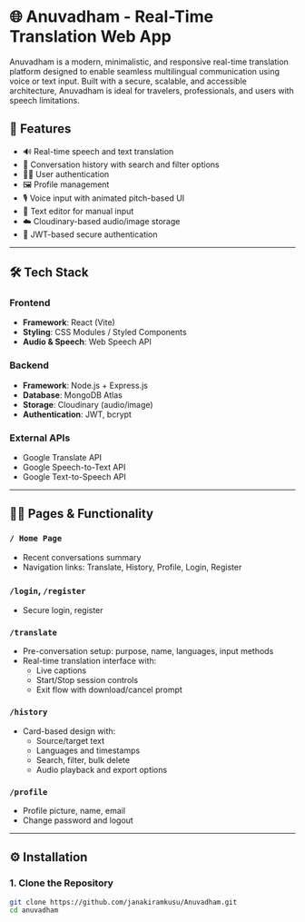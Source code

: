 # 🌐 Anuvadham - Real-Time Translation Web App

Anuvadham is a modern, minimalistic, and responsive real-time translation platform designed to enable seamless multilingual communication using voice or text input. Built with a secure, scalable, and accessible architecture, Anuvadham is ideal for travelers, professionals, and users with speech limitations.

## 🚀 Features

- 🔊 Real-time speech and text translation
- 📂 Conversation history with search and filter options
- 🧑‍💼 User authentication 
- 🖼️ Profile management 
- 🎙️ Voice input with animated pitch-based UI
- 📝 Text editor for manual input
- ☁️ Cloudinary-based audio/image storage
- 🔐 JWT-based secure authentication

---

## 🛠️ Tech Stack

### Frontend
- **Framework**: React (Vite)
- **Styling**: CSS Modules / Styled Components
- **Audio & Speech**: Web Speech API

### Backend
- **Framework**: Node.js + Express.js
- **Database**: MongoDB Atlas
- **Storage**: Cloudinary (audio/image)
- **Authentication**: JWT, bcrypt

### External APIs
- Google Translate API
- Google Speech-to-Text API
- Google Text-to-Speech API

---

## 🧑‍💻 Pages & Functionality

### `/ Home Page`
- Recent conversations summary
- Navigation links: Translate, History, Profile, Login, Register

### `/login`, `/register`
- Secure login, register

### `/translate`
- Pre-conversation setup: purpose, name, languages, input methods
- Real-time translation interface with:
  - Live captions
  - Start/Stop session controls
  - Exit flow with download/cancel prompt

### `/history`
- Card-based design with:
  - Source/target text
  - Languages and timestamps
  - Search, filter, bulk delete
  - Audio playback and export options

### `/profile`
- Profile picture, name, email
- Change password and logout

---

## ⚙️ Installation

### 1. Clone the Repository
```bash
git clone https://github.com/janakiramkusu/Anuvadham.git
cd anuvadham
